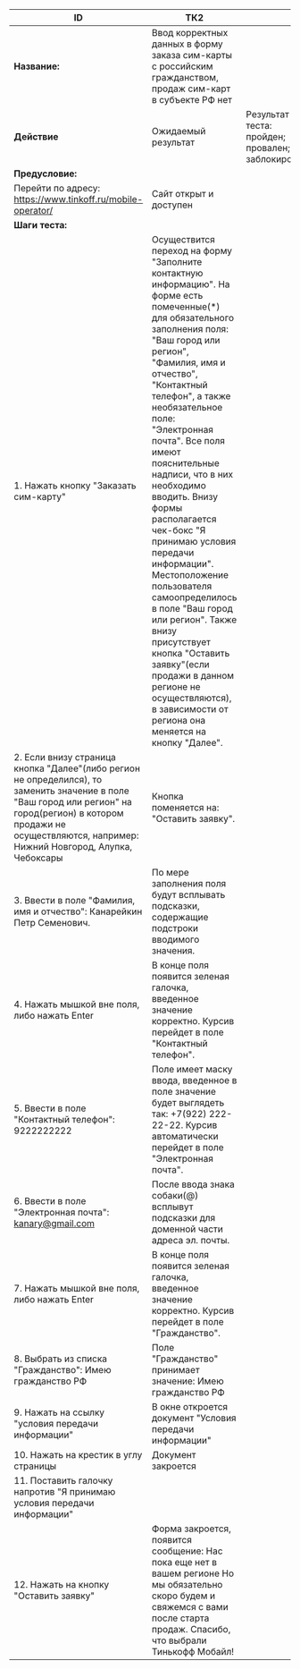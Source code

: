|    ID                                                                                                                                                                                                                                       |    ТК2                                                                                                                                                                                                                                                                                                                                                                                                                                                                                                                                                                                                                                                                          |                                                                |
|---------------------------------------------------------------------------------------------------------------------------------------------------------------------------------------------------------------------------------------------|---------------------------------------------------------------------------------------------------------------------------------------------------------------------------------------------------------------------------------------------------------------------------------------------------------------------------------------------------------------------------------------------------------------------------------------------------------------------------------------------------------------------------------------------------------------------------------------------------------------------------------------------------------------------------------|----------------------------------------------------------------|
|   **Название:**                                                                                                                                                                                                                             |    Ввод корректных данных   в форму заказа сим-карты с российским гражданством, продаж сим-карт в   субъекте РФ нет                                                                                                                                                                                                                                                                                                                                                                                                                                                                                                                                                             |                                                                |
|    **Действие**                                                                                                                                                                                                                             |    Ожидаемый результат                                                                                                                                                                                                                                                                                                                                                                                                                                                                                                                                                                                                                                                          |    Результат теста:   пройден;    провален;   заблокирован;    |
|    **Предусловие:**                                                                                                                                                                                                                             |                                                                                                                                                                                                                                                                                                                                                                                                                                                                                                                                                                                                                                                                                 |                                                                |
|    Перейти по адресу:   https://www.tinkoff.ru/mobile-operator/                                                                                                                                                                             |    Сайт открыт и доступен                                                                                                                                                                                                                                                                                                                                                                                                                                                                                                                                                                                                                                                       |                                                                |
|    **Шаги   теста:**                                                                                                                                                                                                                            |                                                                                                                                                                                                                                                                                                                                                                                                                                                                                                                                                                                                                                                                                 |                                                                |
|    1.        Нажать   кнопку "Заказать сим-карту"                                                                                                                                                                                           |    Осуществится переход на форму "Заполните   контактную информацию".  На форме   есть помеченные(*) для обязательного заполнения поля: "Ваш город или   регион", "Фамилия, имя и отчество", "Контактный   телефон", а также необязательное поле: "Электронная почта".   Все поля имеют пояснительные надписи, что в них необходимо вводить. Внизу   формы располагается чек-бокс "Я принимаю условия передачи   информации". Местоположение пользователя самоопределилось в поле   "Ваш город или регион". Также внизу присутствует кнопка   "Оставить заявку"(если продажи в данном регионе не осуществляются),   в зависимости от региона она меняется на кнопку "Далее".    |                                                                |
|    2.        Если внизу   страница кнопка "Далее"(либо регион не определился), то заменить   значение в поле "Ваш город или регион" на город(регион) в котором   продажи не осуществляются, например: Нижний Новгород, Алупка, Чебоксары    |    Кнопка поменяется на: "Оставить   заявку".                                                                                                                                                                                                                                                                                                                                                                                                                                                                                                                                                                                                                                   |                                                                |
|    3.        Ввести в   поле "Фамилия, имя и отчество":    Канарейкин   Петр Семенович.                                                                                                                                                     |    По мере заполнения поля будут всплывать   подсказки, содержащие подстроки вводимого значения.                                                                                                                                                                                                                                                                                                                                                                                                                                                                                                                                                                                |                                                                |
|    4.        Нажать   мышкой вне поля, либо нажать Enter                                                                                                                                                                                    |    В конце поля появится зеленая галочка, введенное   значение корректно. Курсив перейдет в поле    "Контактный телефон".                                                                                                                                                                                                                                                                                                                                                                                                                                                                                                                                                       |                                                                |
|    5.        Ввести в   поле "Контактный телефон":    9222222222                                                                                                                                                                            |    Поле имеет маску ввода, введенное в поле   значение будет выглядеть так: +7(922) 222-22-22. Курсив автоматически   перейдет в поле "Электронная почта".                                                                                                                                                                                                                                                                                                                                                                                                                                                                                                                      |                                                                |
|    6.        Ввести в   поле "Электронная почта":   kanary@gmail.com                                                                                                                                                                        |    После ввода знака собаки(@) всплывут подсказки   для доменной части адреса эл. почты.                                                                                                                                                                                                                                                                                                                                                                                                                                                                                                                                                                                        |                                                                |
|    7.        Нажать   мышкой вне поля, либо нажать Enter                                                                                                                                                                                    |    В конце поля появится зеленая галочка, введенное   значение корректно. Курсив перейдет в поле    "Гражданство".                                                                                                                                                                                                                                                                                                                                                                                                                                                                                                                                                              |                                                                |
|    8.        Выбрать из   списка "Гражданство": Имею гражданство РФ                                                                                                                                                                         |    Поле "Гражданство" принимает значение:   Имею гражданство РФ                                                                                                                                                                                                                                                                                                                                                                                                                                                                                                                                                                                                                 |                                                                |
|    9.        Нажать на   ссылку "условия передачи информации"                                                                                                                                                                               |    В окне откроется документ "Условия передачи   информации"                                                                                                                                                                                                                                                                                                                                                                                                                                                                                                                                                                                                                    |                                                                |
|    10.  Нажать на крестик в углу страницы                                                                                                                                                                                                   |                        Документ закроется                                                                                                                                                                                                                                                                                                                                                                                                                                                                                                                                                                                                                                       |                                                                |
|    11.  Поставить галочку напротив "Я принимаю   условия передачи информации"                                                                                                                                                               |                                                                                                                                                                                                                                                                                                                                                                                                                                                                                                                                                                                                                                                                                 |                                                                |
|    12.  Нажать на кнопку "Оставить заявку"                                                                                                                                                                                                  |    Форма закроется,   появится сообщение:   Нас пока еще нет в вашем   регионе   Но мы обязательно скоро   будем и свяжемся с вами после старта продаж.    Спасибо, что выбрали   Тинькофф Мобайл!                                                                                                                                                                                                                                                                                                                                                                                                                                                                              |                                                                |
